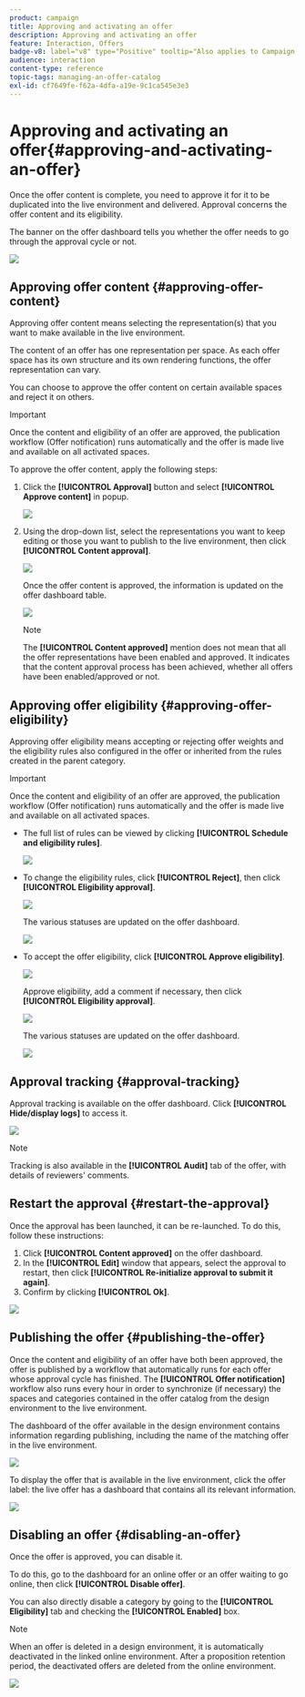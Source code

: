 ```yaml
---
product: campaign
title: Approving and activating an offer
description: Approving and activating an offer
feature: Interaction, Offers
badge-v8: label="v8" type="Positive" tooltip="Also applies to Campaign v8"
audience: interaction
content-type: reference
topic-tags: managing-an-offer-catalog
exl-id: cf7649fe-f62a-4dfa-a19e-9c1ca545e3e3
---
```

# Approving and activating an offer{#approving-and-activating-an-offer}

 

Once the offer content is complete, you need to approve it for it to be duplicated into the live environment and delivered. Approval concerns the offer content and its eligibility.

The banner on the offer dashboard tells you whether the offer needs to go through the approval cycle or not. 

![](assets/offer_validate_001.png)

## Approving offer content {#approving-offer-content}

Approving offer content means selecting the representation(s) that you want to make available in the live environment.

The content of an offer has one representation per space. As each offer space has its own structure and its own rendering functions, the offer representation can vary.

You can choose to approve the offer content on certain available spaces and reject it on others.

>[!IMPORTANT]
>
>Once the content and eligibility of an offer are approved, the publication workflow (Offer notification) runs automatically and the offer is made live and available on all activated spaces.

To approve the offer content, apply the following steps:

1. Click the **[!UICONTROL Approval]** button and select **[!UICONTROL Approve content]** in popup.

   ![](assets/offer_validate_002.png)

1. Using the drop-down list, select the representations you want to keep editing or those you want to publish to the live environment, then click **[!UICONTROL Content approval]**.

   ![](assets/offer_validate_003.png)

   Once the offer content is approved, the information is updated on the offer dashboard table.

   ![](assets/offer_validate_004.png)

   >[!NOTE]
   >
   >The **[!UICONTROL Content approved]** mention does not mean that all the offer representations have been enabled and approved. It indicates that the content approval process has been achieved, whether all offers have been enabled/approved or not.

## Approving offer eligibility {#approving-offer-eligibility}

Approving offer eligibility means accepting or rejecting offer weights and the eligibility rules also configured in the offer or inherited from the rules created in the parent category.

>[!IMPORTANT]
>
>Once the content and eligibility of an offer are approved, the publication workflow (Offer notification) runs automatically and the offer is made live and available on all activated spaces.

* The full list of rules can be viewed by clicking **[!UICONTROL Schedule and eligibility rules]**.

  ![](assets/offer_validate_005.png)

* To change the eligibility rules, click **[!UICONTROL Reject]**, then click **[!UICONTROL Eligibility approval]**.

  ![](assets/offer_validate_007.png)

  The various statuses are updated on the offer dashboard.

  ![](assets/offer_validate_006.png)

* To accept the offer eligibility, click **[!UICONTROL Approve eligibility]**.

  ![](assets/offer_validate_008.png)

  Approve eligibility, add a comment if necessary, then click **[!UICONTROL Eligibility approval]**.

  ![](assets/offer_validate_009.png)

  The various statuses are updated on the offer dashboard.

  ![](assets/offer_validate_010.png)

## Approval tracking {#approval-tracking}

Approval tracking is available on the offer dashboard. Click **[!UICONTROL Hide/display logs]** to access it.

![](assets/offer_validate_012.png)

>[!NOTE]
>
>Tracking is also available in the **[!UICONTROL Audit]** tab of the offer, with details of reviewers' comments.

## Restart the approval {#restart-the-approval}

Once the approval has been launched, it can be re-launched. To do this, follow these instructions:

1. Click **[!UICONTROL Content approved]** on the offer dashboard.
1. In the **[!UICONTROL Edit]** window that appears, select the approval to restart, then click **[!UICONTROL Re-initialize approval to submit it again]**.
1. Confirm by clicking **[!UICONTROL Ok]**.

![](assets/offer_validate_013.png)

## Publishing the offer {#publishing-the-offer}

Once the content and eligibility of an offer have both been approved, the offer is published by a workflow that automatically runs for each offer whose approval cycle has finished. The **[!UICONTROL Offer notification]** workflow also runs every hour in order to synchronize (if necessary) the spaces and categories contained in the offer catalog from the design environment to the live environment.

The dashboard of the offer available in the design environment contains information regarding publishing, including the name of the matching offer in the live environment.

![](assets/offer_golive_001.png)

To display the offer that is available in the live environment, click the offer label: the live offer has a dashboard that contains all its relevant information.

![](assets/offer_golive_002.png)

## Disabling an offer {#disabling-an-offer}

Once the offer is approved, you can disable it.

To do this, go to the dashboard for an online offer or an offer waiting to go online, then click **[!UICONTROL Disable offer]**.

You can also directly disable a category by going to the **[!UICONTROL Eligibility]** tab and checking the **[!UICONTROL Enabled]** box.

>[!NOTE]
>
>When an offer is deleted in a design environment, it is automatically deactivated in the linked online environment. After a proposition retention period, the deactivated offers are deleted from the online environment.

![](assets/offer_preview_deactivate.png)
